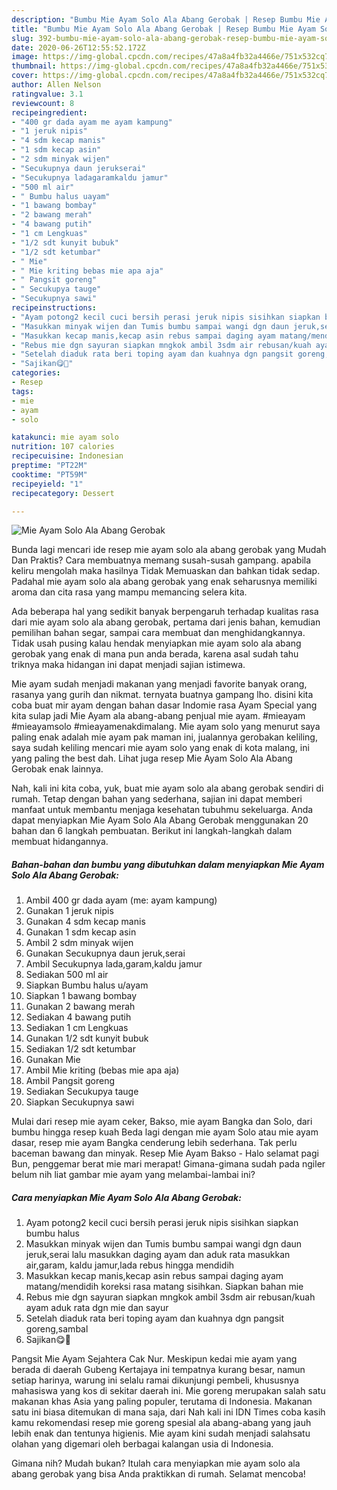 ```yaml
---
description: "Bumbu Mie Ayam Solo Ala Abang Gerobak | Resep Bumbu Mie Ayam Solo Ala Abang Gerobak Yang Lezat"
title: "Bumbu Mie Ayam Solo Ala Abang Gerobak | Resep Bumbu Mie Ayam Solo Ala Abang Gerobak Yang Lezat"
slug: 392-bumbu-mie-ayam-solo-ala-abang-gerobak-resep-bumbu-mie-ayam-solo-ala-abang-gerobak-yang-lezat
date: 2020-06-26T12:55:52.172Z
image: https://img-global.cpcdn.com/recipes/47a8a4fb32a4466e/751x532cq70/mie-ayam-solo-ala-abang-gerobak-foto-resep-utama.jpg
thumbnail: https://img-global.cpcdn.com/recipes/47a8a4fb32a4466e/751x532cq70/mie-ayam-solo-ala-abang-gerobak-foto-resep-utama.jpg
cover: https://img-global.cpcdn.com/recipes/47a8a4fb32a4466e/751x532cq70/mie-ayam-solo-ala-abang-gerobak-foto-resep-utama.jpg
author: Allen Nelson
ratingvalue: 3.1
reviewcount: 8
recipeingredient:
- "400 gr dada ayam me ayam kampung"
- "1 jeruk nipis"
- "4 sdm kecap manis"
- "1 sdm kecap asin"
- "2 sdm minyak wijen"
- "Secukupnya daun jerukserai"
- "Secukupnya ladagaramkaldu jamur"
- "500 ml air"
- " Bumbu halus uayam"
- "1 bawang bombay"
- "2 bawang merah"
- "4 bawang putih"
- "1 cm Lengkuas"
- "1/2 sdt kunyit bubuk"
- "1/2 sdt ketumbar"
- " Mie"
- " Mie kriting bebas mie apa aja"
- " Pangsit goreng"
- " Secukupya tauge"
- "Secukupnya sawi"
recipeinstructions:
- "Ayam potong2 kecil cuci bersih perasi jeruk nipis sisihkan siapkan bumbu halus"
- "Masukkan minyak wijen dan Tumis bumbu sampai wangi dgn daun jeruk,serai lalu masukkan daging ayam dan aduk rata masukkan air,garam, kaldu jamur,lada rebus hingga mendidih"
- "Masukkan kecap manis,kecap asin rebus sampai daging ayam matang/mendidih koreksi rasa matang sisihkan. Siapkan bahan mie"
- "Rebus mie dgn sayuran siapkan mngkok ambil 3sdm air rebusan/kuah ayam aduk rata dgn mie dan sayur"
- "Setelah diaduk rata beri toping ayam dan kuahnya dgn pangsit goreng,sambal"
- "Sajikan😋🤤"
categories:
- Resep
tags:
- mie
- ayam
- solo

katakunci: mie ayam solo 
nutrition: 107 calories
recipecuisine: Indonesian
preptime: "PT22M"
cooktime: "PT59M"
recipeyield: "1"
recipecategory: Dessert

---
```



![Mie Ayam Solo Ala Abang Gerobak](https://img-global.cpcdn.com/recipes/47a8a4fb32a4466e/751x532cq70/mie-ayam-solo-ala-abang-gerobak-foto-resep-utama.jpg)

Bunda lagi mencari ide resep mie ayam solo ala abang gerobak yang Mudah Dan Praktis? Cara membuatnya memang susah-susah gampang. apabila keliru mengolah maka hasilnya Tidak Memuaskan dan bahkan tidak sedap. Padahal mie ayam solo ala abang gerobak yang enak seharusnya memiliki aroma dan cita rasa yang mampu memancing selera kita.

Ada beberapa hal yang sedikit banyak berpengaruh terhadap kualitas rasa dari mie ayam solo ala abang gerobak, pertama dari jenis bahan, kemudian pemilihan bahan segar, sampai cara membuat dan menghidangkannya. Tidak usah pusing kalau hendak menyiapkan mie ayam solo ala abang gerobak yang enak di mana pun anda berada, karena asal sudah tahu triknya maka hidangan ini dapat menjadi sajian istimewa.

Mie ayam sudah menjadi makanan yang menjadi favorite banyak orang, rasanya yang gurih dan nikmat. ternyata buatnya gampang lho. disini kita coba buat mir ayam dengan bahan dasar Indomie rasa Ayam Special yang kita sulap jadi Mie Ayam ala abang-abang penjual mie ayam. #mieayam #mieayamsolo #mieayamenakdimalang. Mie ayam solo yang menurut saya paling enak adalah mie ayam pak maman ini, jualannya gerobakan keliling, saya sudah keliling mencari mie ayam solo yang enak di kota malang, ini yang paling the best dah. Lihat juga resep Mie Ayam Solo Ala Abang Gerobak enak lainnya.


Nah, kali ini kita coba, yuk, buat mie ayam solo ala abang gerobak sendiri di rumah. Tetap dengan bahan yang sederhana, sajian ini dapat memberi manfaat untuk membantu menjaga kesehatan tubuhmu sekeluarga. Anda dapat menyiapkan Mie Ayam Solo Ala Abang Gerobak menggunakan 20 bahan dan 6 langkah pembuatan. Berikut ini langkah-langkah dalam membuat hidangannya.

<!--inarticleads1-->

##### Bahan-bahan dan bumbu yang dibutuhkan dalam menyiapkan Mie Ayam Solo Ala Abang Gerobak:

1. Ambil 400 gr dada ayam (me: ayam kampung)
1. Gunakan 1 jeruk nipis
1. Gunakan 4 sdm kecap manis
1. Gunakan 1 sdm kecap asin
1. Ambil 2 sdm minyak wijen
1. Gunakan Secukupnya daun jeruk,serai
1. Ambil Secukupnya lada,garam,kaldu jamur
1. Sediakan 500 ml air
1. Siapkan  Bumbu halus u/ayam
1. Siapkan 1 bawang bombay
1. Gunakan 2 bawang merah
1. Sediakan 4 bawang putih
1. Sediakan 1 cm Lengkuas
1. Gunakan 1/2 sdt kunyit bubuk
1. Sediakan 1/2 sdt ketumbar
1. Gunakan  Mie
1. Ambil  Mie kriting (bebas mie apa aja)
1. Ambil  Pangsit goreng
1. Sediakan  Secukupya tauge
1. Siapkan Secukupnya sawi


Mulai dari resep mie ayam ceker, Bakso, mie ayam Bangka dan Solo, dari bumbu hingga resep kuah Beda lagi dengan mie ayam Solo atau mie ayam dasar, resep mie ayam Bangka cenderung lebih sederhana. Tak perlu baceman bawang dan minyak. Resep Mie Ayam Bakso - Halo selamat pagi Bun, penggemar berat mie mari merapat! Gimana-gimana sudah pada ngiler belum nih liat gambar mie ayam yang melambai-lambai ini? 

<!--inarticleads2-->

##### Cara menyiapkan Mie Ayam Solo Ala Abang Gerobak:

1. Ayam potong2 kecil cuci bersih perasi jeruk nipis sisihkan siapkan bumbu halus
1. Masukkan minyak wijen dan Tumis bumbu sampai wangi dgn daun jeruk,serai lalu masukkan daging ayam dan aduk rata masukkan air,garam, kaldu jamur,lada rebus hingga mendidih
1. Masukkan kecap manis,kecap asin rebus sampai daging ayam matang/mendidih koreksi rasa matang sisihkan. Siapkan bahan mie
1. Rebus mie dgn sayuran siapkan mngkok ambil 3sdm air rebusan/kuah ayam aduk rata dgn mie dan sayur
1. Setelah diaduk rata beri toping ayam dan kuahnya dgn pangsit goreng,sambal
1. Sajikan😋🤤


Pangsit Mie Ayam Sejahtera Cak Nur. Meskipun kedai mie ayam yang berada di daerah Gubeng Kertajaya ini tempatnya kurang besar, namun setiap harinya, warung ini selalu ramai dikunjungi pembeli, khususnya mahasiswa yang kos di sekitar daerah ini. Mie goreng merupakan salah satu makanan khas Asia yang paling populer, terutama di Indonesia. Makanan satu ini biasa ditemukan di mana saja, dari Nah kali ini IDN Times coba kasih kamu rekomendasi resep mie goreng spesial ala abang-abang yang jauh lebih enak dan tentunya higienis. Mie ayam kini sudah menjadi salahsatu olahan yang digemari oleh berbagai kalangan usia di Indonesia. 

Gimana nih? Mudah bukan? Itulah cara menyiapkan mie ayam solo ala abang gerobak yang bisa Anda praktikkan di rumah. Selamat mencoba!
